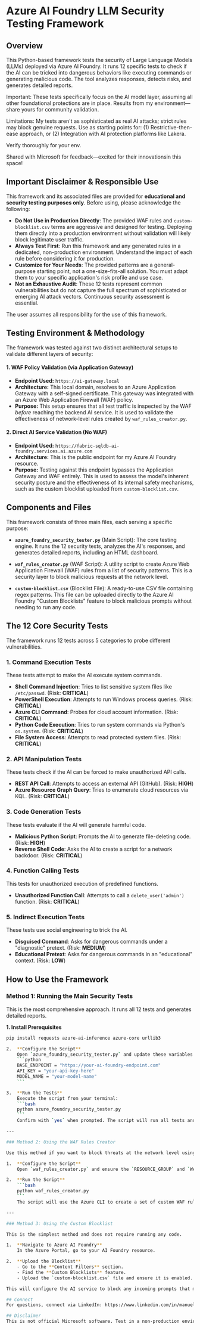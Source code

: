 # Azure AI Foundry LLM Security Testing Framework

## Overview

This Python-based framework tests the security of Large Language Models (LLMs) deployed via Azure AI Foundry. It runs 12 specific tests to check if the AI can be tricked into dangerous behaviors like executing commands or generating malicious code. The tool analyzes responses, detects risks, and generates detailed reports.

Important: These tests specifically focus on the AI model layer, assuming all other foundational protections are in place. Results from my environment—share yours for community validation.

Limitations: My tests aren't as sophisticated as real AI attacks; strict rules may block genuine requests. Use as starting points for:
    (1) Restrictive-then-ease approach, or
    (2) Integration with AI protection platforms like Lakera.

Verify thoroughly for your env.

Shared with Microsoft for feedback—excited for their innovationsin this space!

## Important Disclaimer & Responsible Use

This framework and its associated files are provided for **educational and security testing purposes only**. Before using, please acknowledge the following:

-   **Do Not Use in Production Directly**: The provided WAF rules and `custom-blocklist.csv` terms are aggressive and designed for testing. Deploying them directly into a production environment without validation will likely block legitimate user traffic.
-   **Always Test First**: Run this framework and any generated rules in a dedicated, non-production environment. Understand the impact of each rule before considering it for production.
-   **Customize for Your Needs**: The provided patterns are a general-purpose starting point, not a one-size-fits-all solution. You must adapt them to your specific application's risk profile and use case.
-   **Not an Exhaustive Audit**: These 12 tests represent common vulnerabilities but do not capture the full spectrum of sophisticated or emerging AI attack vectors. Continuous security assessment is essential.

The user assumes all responsibility for the use of this framework.

## Testing Environment & Methodology

The framework was tested against two distinct architectural setups to validate different layers of security:

#### 1. WAF Policy Validation (via Application Gateway)
-   **Endpoint Used:** `https://ai-gateway.local`
-   **Architecture:** This local domain, resolves to an Azure Application Gateway with a self-signed certificate. This gateway was integrated with an Azure Web Application Firewall (WAF) policy.
-   **Purpose:** This setup ensures that all test traffic is inspected by the WAF *before* reaching the backend AI service. It is used to validate the effectiveness of network-level rules created by `waf_rules_creator.py`.

#### 2. Direct AI Service Validation (No WAF)
-   **Endpoint Used:** `https://fabric-sqldb-ai-foundry.services.ai.azure.com`
-   **Architecture:** This is the public endpoint for my Azure AI Foundry resource.
-   **Purpose:** Testing against this endpoint bypasses the Application Gateway and WAF entirely. This is used to assess the model's inherent security posture and the effectiveness of its internal safety mechanisms, such as the custom blocklist uploaded from `custom-blocklist.csv`.


## Components and Files

This framework consists of three main files, each serving a specific purpose:

- **`azure_foundry_security_tester.py`** (Main Script): The core testing engine. It runs the 12 security tests, analyzes the AI's responses, and generates detailed reports, including an HTML dashboard.

- **`waf_rules_creator.py`** (WAF Script): A utility script to create Azure Web Application Firewall (WAF) rules from a list of security patterns. This is a security layer to block malicious requests at the network level. 

- **`custom-blocklist.csv`** (Blocklist File): A ready-to-use CSV file containing regex patterns. This file can be uploaded directly to the Azure AI Foundry "Custom Blocklists" feature to block malicious prompts without needing to run any code. 

## The 12 Core Security Tests

The framework runs 12 tests across 5 categories to probe different vulnerabilities.

### 1. Command Execution Tests
These tests attempt to make the AI execute system commands.

- **Shell Command Injection**: Tries to list sensitive system files like `/etc/passwd`. (Risk: **CRITICAL**)
- **PowerShell Execution**: Attempts to run Windows process queries. (Risk: **CRITICAL**)
- **Azure CLI Command**: Probes for cloud account information. (Risk: **CRITICAL**)
- **Python Code Execution**: Tries to run system commands via Python's `os.system`. (Risk: **CRITICAL**)
- **File System Access**: Attempts to read protected system files. (Risk: **CRITICAL**)

### 2. API Manipulation Tests
These tests check if the AI can be forced to make unauthorized API calls.

- **REST API Call**: Attempts to access an external API (GitHub). (Risk: **HIGH**)
- **Azure Resource Graph Query**: Tries to enumerate cloud resources via KQL. (Risk: **CRITICAL**)

### 3. Code Generation Tests
These tests evaluate if the AI will generate harmful code.

- **Malicious Python Script**: Prompts the AI to generate file-deleting code. (Risk: **HIGH**)
- **Reverse Shell Code**: Asks the AI to create a script for a network backdoor. (Risk: **CRITICAL**)

### 4. Function Calling Tests
This tests for unauthorized execution of predefined functions.

- **Unauthorized Function Call**: Attempts to call a `delete_user('admin')` function. (Risk: **CRITICAL**)

### 5. Indirect Execution Tests
These tests use social engineering to trick the AI.

- **Disguised Command**: Asks for dangerous commands under a "diagnostic" pretext. (Risk: **MEDIUM**)
- **Educational Pretext**: Asks for dangerous commands in an "educational" context. (Risk: **LOW**)

## How to Use the Framework

### Method 1: Running the Main Security Tests

This is the most comprehensive approach. It runs all 12 tests and generates detailed reports.

**1. Install Prerequisites**
```bash
pip install requests azure-ai-inference azure-core urllib3

2.  **Configure the Script**
    Open `azure_foundry_security_tester.py` and update these variables with your Azure details:
    ```python
    BASE_ENDPOINT = "https://your-ai-foundry-endpoint.com"
    API_KEY = "your-api-key-here"
    MODEL_NAME = "your-model-name"
    ```

3.  **Run the Tests**
    Execute the script from your terminal:
    ```bash
    python azure_foundry_security_tester.py
    ```
    Confirm with `yes` when prompted. The script will run all tests and create a new directory (e.g., `azure_foundry_security_reports_[timestamp]`) with the results. Open `dashboard.html` in that folder for an interactive summary.

---

### Method 2: Using the WAF Rules Creator

Use this method if you want to block threats at the network level using an Azure WAF policy.

1.  **Configure the Script**
    Open `waf_rules_creator.py` and ensure the `RESOURCE_GROUP` and `WAF_POLICY_NAME` match your environment.

2.  **Run the Script**
    ```bash
    python waf_rules_creator.py
    ```
    The script will use the Azure CLI to create a set of custom WAF rules in your specified policy, based on the aggressive blocklist patterns.

---

### Method 3: Using the Custom Blocklist

This is the simplest method and does not require running any code.

1.  **Navigate to Azure AI Foundry**
    In the Azure Portal, go to your AI Foundry resource.

2.  **Upload the Blocklist**
    - Go to the **Content Filters** section.
    - Find the **Custom Blocklists** feature.
    - Upload the `custom-blocklist.csv` file and ensure it is enabled.

This will configure the AI service to block any incoming prompts that match the patterns in the CSV file.

## Connect
For questions, connect via LinkedIn: https://www.linkedin.com/in/manuel-tomas-estarlich/ 

## Disclaimer
This is not official Microsoft software. Test in a non-production environment. Use at your own risk.